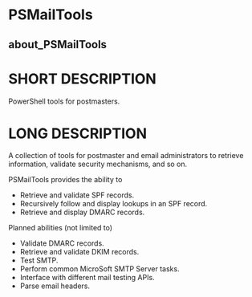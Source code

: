 # PSMailTools
## about_PSMailTools

# SHORT DESCRIPTION
PowerShell tools for postmasters.

# LONG DESCRIPTION
A collection of tools for postmaster and email administrators to retrieve information, validate security mechanisms, and so on.

PSMailTools provides the ability to

* Retrieve and validate SPF records.
* Recursively follow and display lookups in an SPF record.
* Retrieve and display DMARC records.

Planned abilities (not limited to)

* Validate DMARC records.
* Retrieve and validate DKIM records.
* Test SMTP.
* Perform common MicroSoft SMTP Server tasks.
* Interface with different mail testing APIs.
* Parse email headers.

